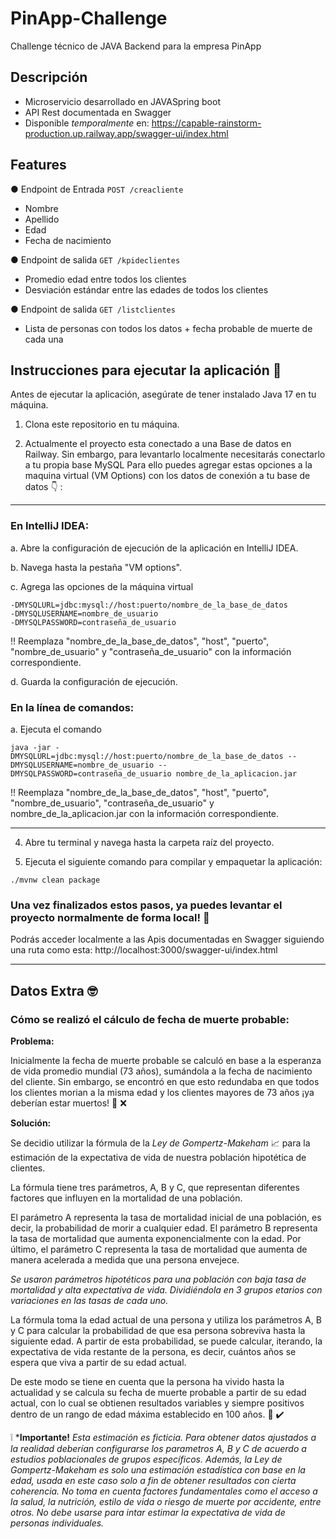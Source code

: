 # PinApp-Challenge
Challenge técnico de JAVA Backend para la empresa PinApp

## Descripción

- Microservicio desarrollado en JAVASpring boot
- API Rest documentada en Swagger
- Disponible *temporalmente* en: https://capable-rainstorm-production.up.railway.app/swagger-ui/index.html

## Features
● Endpoint de Entrada ```POST /creacliente ```
- Nombre
- Apellido
- Edad
- Fecha de nacimiento

● Endpoint de salida ``` GET /kpideclientes ```
- Promedio edad entre todos los clientes
- Desviación estándar entre las edades de todos los clientes

● Endpoint de salida ``` GET /listclientes ```
- Lista de personas con todos los datos + fecha probable de muerte de cada una


## Instrucciones para ejecutar la aplicación :page_facing_up:

Antes de ejecutar la aplicación, asegúrate de tener instalado Java 17 en tu máquina.

1. Clona este repositorio en tu máquina.

2. Actualmente el proyecto esta conectado a una Base de datos en Railway. Sin embargo, para levantarlo localmente necesitarás conectarlo a tu propia base MySQL
Para ello puedes agregar estas opciones a la maquina virtual (VM Options) con los datos de conexión a tu base de datos :point_down: :

-----------------------------------------------------------------------------------------------------------------------------------------------------------------------
### En IntelliJ IDEA:

a. Abre la configuración de ejecución de la aplicación en IntelliJ IDEA.

b. Navega hasta la pestaña "VM options".

c. Agrega las opciones de la máquina virtual 

```VM Options
-DMYSQLURL=jdbc:mysql://host:puerto/nombre_de_la_base_de_datos
-DMYSQLUSERNAME=nombre_de_usuario
-DMYSQLPASSWORD=contraseña_de_usuario
```
!! Reemplaza "nombre_de_la_base_de_datos", "host", "puerto", "nombre_de_usuario" y "contraseña_de_usuario" con la información correspondiente.


d. Guarda la configuración de ejecución.


### En la línea de comandos:

a. Ejecuta el comando 

`java -jar -DMYSQLURL=jdbc:mysql://host:puerto/nombre_de_la_base_de_datos --DMYSQLUSERNAME=nombre_de_usuario --DMYSQLPASSWORD=contraseña_de_usuario nombre_de_la_aplicacion.jar` 

!! Reemplaza "nombre_de_la_base_de_datos", "host", "puerto", "nombre_de_usuario", "contraseña_de_usuario" y nombre_de_la_aplicacion.jar con la información correspondiente.

-----------------------------------------------------------------------------------------------------------------------------------------------------------------------

4. Abre tu terminal y navega hasta la carpeta raíz del proyecto.

5. Ejecuta el siguiente comando para compilar y empaquetar la aplicación:

`
./mvnw clean package 
`

### Una vez finalizados estos pasos, ya puedes levantar el proyecto normalmente de forma local! :raised_hands:

Podrás acceder localmente a las Apis documentadas en Swagger siguiendo una ruta como esta: http://localhost:3000/swagger-ui/index.html 

-----------------------------------------------------------------------------------------------------------------------------------------------------------------------

## Datos Extra 🤓

### Cómo se realizó el cálculo de fecha de muerte probable: 

__Problema:__

Inicialmente la fecha de muerte probable se calculó en base a la esperanza de vida promedio mundial (73 años), sumándola a la fecha de nacimiento del cliente. 
Sin embargo, se encontró en que esto redundaba en que todos los clientes morian a la misma edad y los clientes mayores de 73 años ¡ya deberían estar muertos! :facepalm: :x:

__Solución:__ 

Se decidio utilizar la fórmula de la *Ley de Gompertz-Makeham*  :chart_with_upwards_trend: para la estimación de la expectativa de vida de nuestra población hipotética de clientes. 

La fórmula tiene tres parámetros, A, B y C, que representan diferentes factores que influyen en la mortalidad de una población.

El parámetro A representa la tasa de mortalidad inicial de una población, es decir, la probabilidad de morir a cualquier edad. El parámetro B representa la tasa de mortalidad que aumenta exponencialmente con la edad. Por último, el parámetro C representa la tasa de mortalidad que aumenta de manera acelerada a medida que una persona envejece.

*Se usaron parámetros hipotéticos para una población con baja tasa de mortalidad y alta expectativa de vida. Dividiéndola en 3 grupos etarios con variaciones en las tasas de cada uno.*

La fórmula toma la edad actual de una persona y utiliza los parámetros A, B y C para calcular la probabilidad de que esa persona sobreviva hasta la siguiente edad. A partir de esta probabilidad, se puede calcular, iterando, la expectativa de vida restante de la persona, es decir, cuántos años se espera que viva a partir de su edad actual.

De este modo se tiene en cuenta que la persona ha vivido hasta la actualidad y se calcula su fecha de muerte probable a partir de su edad actual, con lo cual se obtienen resultados variables y siempre positivos dentro de un rango de edad máxima establecido en 100 años. :partying_face: :heavy_check_mark:

:grey_exclamation: *__Importante!__ *Esta estimación es ficticia. Para obtener datos ajustados a la realidad deberían configurarse los parametros A, B y C de acuerdo a estudios poblacionales de grupos específicos. Además, la Ley de Gompertz-Makeham es solo una estimación estadística con base en la edad, usada en este caso solo a fin de obtener resultados con cierta coherencia. No toma en cuenta factores fundamentales como el acceso a la salud, la nutrición, estilo de vida o riesgo de muerte por accidente, entre otros. No debe usarse para intar estimar la expectativa de vida de personas individuales.*
